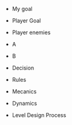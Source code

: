 - My goal
- Player Goal
- Player enemies
- A
- B
- Decision
- Rules
- Mecanics
- Dynamics

- Level Design Process
